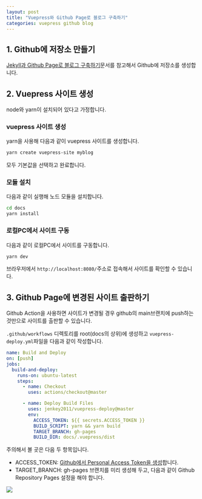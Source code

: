 ```yaml
---
layout: post
title: "Vuepress와 Github Page로 블로그 구축하기"
categories: vuepress github blog
---
```


## 1. Github에 저장소 만들기

[Jekyll과 Github Page로 블로그 구축하기](./2022-12-29-jekyll-github-blog.md#_1-github에-저장소-만들기)문서를 참고해서 Github에 저장소를 생성합니다.

## 2. Vuepress 사이트 생성

node와 yarn이 설치되어 있다고 가정합니다.

### vuepress 사이트 생성

yarn을 사용해 다음과 같이 vuepress 사이트를 생성합니다.

```bash
yarn create vuepress-site myblog
```

모두 기본값을 선택하고 완료합니다.

### 모듈 설치

다음과 같이 실행해 노드 모듈을 설치합니다.

```bash
cd docs
yarn install
```

### 로컬PC에서 사이트 구동

다음과 같이 로컬PC에서 사이트를 구동합니다.

```bash
yarn dev
```

브라우저에서 `http://localhost:8080/`주소로 접속해서 사이트를 확인할 수 있습니다.

## 3. Github Page에 변경된 사이트 출판하기

Github Action을 사용하면 사이트가 변경될 경우 github의 main브랜치에 push하는 것만으로 사이트를 출판할 수 있습니다.

`.github/workflows` 디렉토리를 root(docs의 상위)에 생성하고 `vuepress-deploy.yml`파일을 다음과 같이 작성합니다.

```yaml
name: Build and Deploy
on: [push]
jobs:
  build-and-deploy:
    runs-on: ubuntu-latest
    steps:
      - name: Checkout
        uses: actions/checkout@master

      - name: Deploy Build Files
        uses: jenkey2011/vuepress-deploy@master
        env:
          ACCESS_TOKEN: ${{ secrets.ACCESS_TOKEN }}
          BUILD_SCRIPT: yarn && yarn build
          TARGET_BRANCH: gh-pages
          BUILD_DIR: docs/.vuepress/dist
```

주의해서 볼 곳은 다음 두 항목입니다.

- ACCESS_TOKEN: [Github에서 Personal Access Token을 생성](https://docs.github.com/en/authentication/keeping-your-account-and-data-secure/creating-a-personal-access-token)합니다.
- TARGET_BRANCH: gh-pages 브랜치를 미리 생성해 두고, 다음과 같이 Github Repository Pages 설정을 해야 합니다.

<img src="./assets/github-pages-setting.png">
